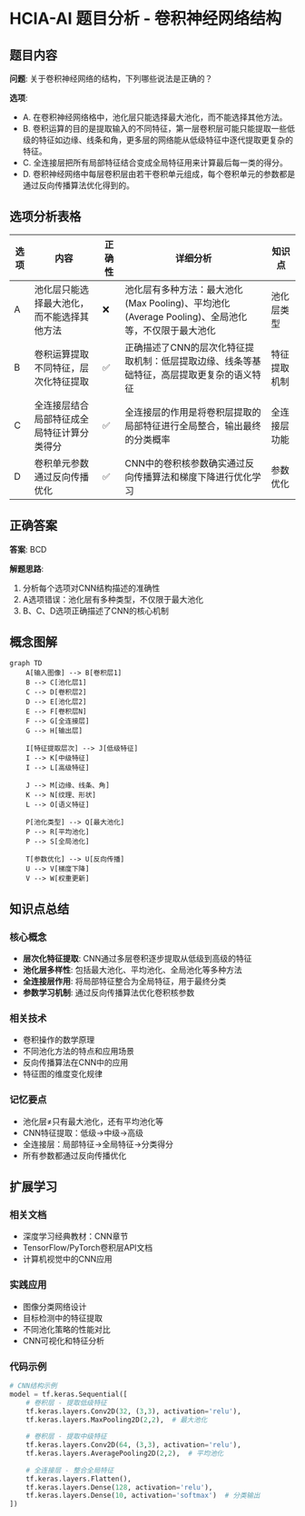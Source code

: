 # HCIA-AI 题目分析 - 卷积神经网络结构

## 题目内容

**问题**: 关于卷积神经网络的结构，下列哪些说法是正确的？

**选项**:
- A. 在卷积神经网络格中，池化层只能选择最大池化，而不能选择其他方法。
- B. 卷积运算的目的是提取输入的不同特征，第一层卷积层可能只能提取一些低级的特征如边缘、线条和角，更多层的网络能从低级特征中逐代提取更复杂的特征。
- C. 全连接层把所有局部特征结合变成全局特征用来计算最后每一类的得分。
- D. 卷积神经网络中每层卷积层由若干卷积单元组成，每个卷积单元的参数都是通过反向传播算法优化得到的。

## 选项分析表格

| 选项 | 内容 | 正确性 | 详细分析 | 知识点 |
|------|------|--------|----------|--------|
| A | 池化层只能选择最大池化，而不能选择其他方法 | ❌ | 池化层有多种方法：最大池化(Max Pooling)、平均池化(Average Pooling)、全局池化等，不仅限于最大池化 | 池化层类型 |
| B | 卷积运算提取不同特征，层次化特征提取 | ✅ | 正确描述了CNN的层次化特征提取机制：低层提取边缘、线条等基础特征，高层提取更复杂的语义特征 | 特征提取机制 |
| C | 全连接层结合局部特征成全局特征计算分类得分 | ✅ | 全连接层的作用是将卷积层提取的局部特征进行全局整合，输出最终的分类概率 | 全连接层功能 |
| D | 卷积单元参数通过反向传播优化 | ✅ | CNN中的卷积核参数确实通过反向传播算法和梯度下降进行优化学习 | 参数优化 |

## 正确答案
**答案**: BCD

**解题思路**: 
1. 分析每个选项对CNN结构描述的准确性
2. A选项错误：池化层有多种类型，不仅限于最大池化
3. B、C、D选项正确描述了CNN的核心机制

## 概念图解

```mermaid
graph TD
    A[输入图像] --> B[卷积层1]
    B --> C[池化层1]
    C --> D[卷积层2]
    D --> E[池化层2]
    E --> F[卷积层N]
    F --> G[全连接层]
    G --> H[输出层]
    
    I[特征提取层次] --> J[低级特征]
    I --> K[中级特征]
    I --> L[高级特征]
    
    J --> M[边缘、线条、角]
    K --> N[纹理、形状]
    L --> O[语义特征]
    
    P[池化类型] --> Q[最大池化]
    P --> R[平均池化]
    P --> S[全局池化]
    
    T[参数优化] --> U[反向传播]
    U --> V[梯度下降]
    V --> W[权重更新]
```

## 知识点总结

### 核心概念
- **层次化特征提取**: CNN通过多层卷积逐步提取从低级到高级的特征
- **池化层多样性**: 包括最大池化、平均池化、全局池化等多种方法
- **全连接层作用**: 将局部特征整合为全局特征，用于最终分类
- **参数学习机制**: 通过反向传播算法优化卷积核参数

### 相关技术
- 卷积操作的数学原理
- 不同池化方法的特点和应用场景
- 反向传播算法在CNN中的应用
- 特征图的维度变化规律

### 记忆要点
- 池化层≠只有最大池化，还有平均池化等
- CNN特征提取：低级→中级→高级
- 全连接层：局部特征→全局特征→分类得分
- 所有参数都通过反向传播优化

## 扩展学习

### 相关文档
- 深度学习经典教材：CNN章节
- TensorFlow/PyTorch卷积层API文档
- 计算机视觉中的CNN应用

### 实践应用
- 图像分类网络设计
- 目标检测中的特征提取
- 不同池化策略的性能对比
- CNN可视化和特征分析

### 代码示例

```python
# CNN结构示例
model = tf.keras.Sequential([
    # 卷积层 - 提取低级特征
    tf.keras.layers.Conv2D(32, (3,3), activation='relu'),
    tf.keras.layers.MaxPooling2D(2,2),  # 最大池化
    
    # 卷积层 - 提取中级特征
    tf.keras.layers.Conv2D(64, (3,3), activation='relu'),
    tf.keras.layers.AveragePooling2D(2,2),  # 平均池化
    
    # 全连接层 - 整合全局特征
    tf.keras.layers.Flatten(),
    tf.keras.layers.Dense(128, activation='relu'),
    tf.keras.layers.Dense(10, activation='softmax')  # 分类输出
])
```